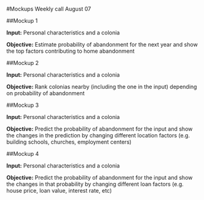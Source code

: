#Mockups
Weekly call August 07

##Mockup 1

**Input:** Personal characteristics and a colonia

**Objective:** Estimate probability of abandonment for the next year and show the top factors contributing to home abandonment

##Mockup 2

**Input:** Personal characteristics and a colonia

**Objective:** Rank colonias nearby (including the one in the input) depending on probability of abandonment

##Mockup 3

**Input:** Personal characteristics and a colonia

**Objective:** Predict the probability of abandonment for the input and show the changes in the prediction by changing different location factors (e.g. building schools, churches, employment centers)

##Mockup 4

**Input:** Personal characteristics and a colonia

**Objective:** Predict the probability of abandonment for the input and show the changes in that probability by changing different loan factors (e.g. house price, loan value, interest rate, etc)